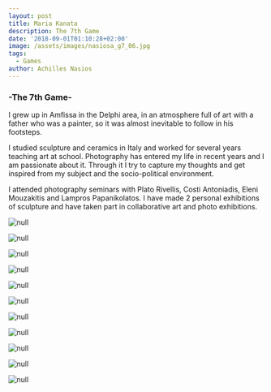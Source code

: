 ```yaml
---
layout: post
title: Maria Kanata
description: The 7th Game
date: '2018-09-01T01:10:28+02:00'
image: /assets/images/nasiosa_g7_06.jpg
tags:
  - Games
author: Achilles Nasios
---
```



### \-The 7th Game-



 I grew up in Amfissa in the Delphi area, in an atmosphere full of art with a father who was a painter, so it was almost inevitable to follow in his footsteps. 

I studied sculpture and ceramics in Italy and worked for several years teaching art  at school. Photography has entered my life in recent years and I am passionate about it. Through it I try to capture my thoughts and get inspired  from my subject and the socio-political environment. 

I attended photography seminars with Plato Rivellis, Costi Antoniadis, Eleni Mouzakitis and Lampros Papanikolatos. I have made 2 personal exhibitions of sculpture and have taken part in collaborative art and photo exhibitions.

![null](/assets/images/kanatam_g7_01.jpg)

![null](/assets/images/kanatam_g7_02.jpg)

![null](/assets/images/kanatam_g7_03.jpg)

![null](/assets/images/kanatam_g7_04.jpg)

![null](/assets/images/kanatam_g7_05.jpg)

![null](/assets/images/kanatam_g7_06.jpg)

![null](/assets/images/kanatam_g7_07.jpg)

![null](/assets/images/kanatam_g7_08.jpg)

![null](/assets/images/kanatam_g7_10.jpg)

![null](/assets/images/kanatam_g7_11.jpg)

![null](/assets/images/kanatam_g7_12.jpg)
